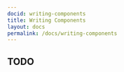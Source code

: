```yaml
---
docid: writing-components
title: Writing Components
layout: docs
permalink: /docs/writing-components
---
```


## TODO
